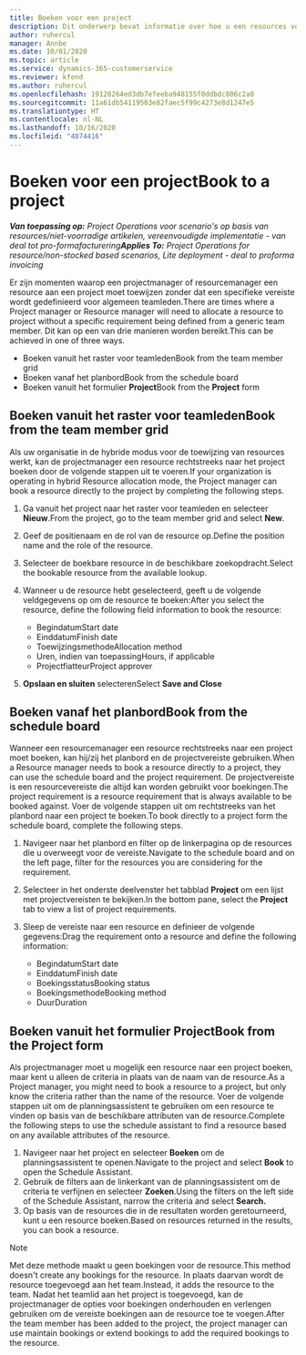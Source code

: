```yaml
---
title: Boeken voor een project
description: Dit onderwerp bevat informatie over hoe u een resources voor een project boekt.
author: ruhercul
manager: Annbe
ms.date: 10/01/2020
ms.topic: article
ms.service: dynamics-365-customerservice
ms.reviewer: kfend
ms.author: ruhercul
ms.openlocfilehash: 19128264ed3db7efeeba948155f0ddbdc806c2a0
ms.sourcegitcommit: 11a61db54119503e82faec5f99c4273e8d1247e5
ms.translationtype: HT
ms.contentlocale: nl-NL
ms.lasthandoff: 10/16/2020
ms.locfileid: "4074416"
---
```

# <a name="book-to-a-project"></a><span data-ttu-id="f2c1f-103">Boeken voor een project</span><span class="sxs-lookup"><span data-stu-id="f2c1f-103">Book to a project</span></span>

<span data-ttu-id="f2c1f-104">_**Van toepassing op:** Project Operations voor scenario's op basis van resources/niet-voorradige artikelen, vereenvoudigde implementatie - van deal tot pro-formafacturering_</span><span class="sxs-lookup"><span data-stu-id="f2c1f-104">_**Applies To:** Project Operations for resource/non-stocked based scenarios, Lite deployment - deal to proforma invoicing_</span></span>

<span data-ttu-id="f2c1f-105">Er zijn momenten waarop een projectmanager of resourcemanager een resource aan een project moet toewijzen zonder dat een specifieke vereiste wordt gedefinieerd voor algemeen teamleden.</span><span class="sxs-lookup"><span data-stu-id="f2c1f-105">There are times where a Project manager or Resource manager will need to allocate a resource to project without a specific requirement being defined from a generic team member.</span></span> <span data-ttu-id="f2c1f-106">Dit kan op een van drie manieren worden bereikt.</span><span class="sxs-lookup"><span data-stu-id="f2c1f-106">This can be achieved in one of three ways.</span></span>

- <span data-ttu-id="f2c1f-107">Boeken vanuit het raster voor teamleden</span><span class="sxs-lookup"><span data-stu-id="f2c1f-107">Book from the team member grid</span></span>
- <span data-ttu-id="f2c1f-108">Boeken vanaf het planbord</span><span class="sxs-lookup"><span data-stu-id="f2c1f-108">Book from the schedule board</span></span>
- <span data-ttu-id="f2c1f-109">Boeken vanuit het formulier **Project**</span><span class="sxs-lookup"><span data-stu-id="f2c1f-109">Book from the **Project** form</span></span>

## <a name="book-from-the-team-member-grid"></a><span data-ttu-id="f2c1f-110">Boeken vanuit het raster voor teamleden</span><span class="sxs-lookup"><span data-stu-id="f2c1f-110">Book from the team member grid</span></span>

<span data-ttu-id="f2c1f-111">Als uw organisatie in de hybride modus voor de toewijzing van resources werkt, kan de projectmanager een resource rechtstreeks naar het project boeken door de volgende stappen uit te voeren.</span><span class="sxs-lookup"><span data-stu-id="f2c1f-111">If your organization is operating in hybrid Resource allocation mode, the Project manager can book a resource directly to the project by completing the following steps.</span></span>

1. <span data-ttu-id="f2c1f-112">Ga vanuit het project naar het raster voor teamleden en selecteer **Nieuw**.</span><span class="sxs-lookup"><span data-stu-id="f2c1f-112">From the project, go to the team member grid and select **New**.</span></span>
2. <span data-ttu-id="f2c1f-113">Geef de positienaam en de rol van de resource op.</span><span class="sxs-lookup"><span data-stu-id="f2c1f-113">Define the position name and the role of the resource.</span></span>
3. <span data-ttu-id="f2c1f-114">Selecteer de boekbare resource in de beschikbare zoekopdracht.</span><span class="sxs-lookup"><span data-stu-id="f2c1f-114">Select the bookable resource from the available lookup.</span></span>
4. <span data-ttu-id="f2c1f-115">Wanneer u de resource hebt geselecteerd, geeft u de volgende veldgegevens op om de resource te boeken:</span><span class="sxs-lookup"><span data-stu-id="f2c1f-115">After you select the resource, define the following field information to book the resource:</span></span>

    - <span data-ttu-id="f2c1f-116">Begindatum</span><span class="sxs-lookup"><span data-stu-id="f2c1f-116">Start date</span></span>
    - <span data-ttu-id="f2c1f-117">Einddatum</span><span class="sxs-lookup"><span data-stu-id="f2c1f-117">Finish date</span></span>
    - <span data-ttu-id="f2c1f-118">Toewijzingsmethode</span><span class="sxs-lookup"><span data-stu-id="f2c1f-118">Allocation method</span></span>
    - <span data-ttu-id="f2c1f-119">Uren, indien van toepassing</span><span class="sxs-lookup"><span data-stu-id="f2c1f-119">Hours, if applicable</span></span>
    - <span data-ttu-id="f2c1f-120">Projectfiatteur</span><span class="sxs-lookup"><span data-stu-id="f2c1f-120">Project approver</span></span>

6. <span data-ttu-id="f2c1f-121">**Opslaan en sluiten** selecteren</span><span class="sxs-lookup"><span data-stu-id="f2c1f-121">Select **Save and Close**</span></span>

## <a name="book-from-the-schedule-board"></a><span data-ttu-id="f2c1f-122">Boeken vanaf het planbord</span><span class="sxs-lookup"><span data-stu-id="f2c1f-122">Book from the schedule board</span></span>

<span data-ttu-id="f2c1f-123">Wanneer een resourcemanager een resource rechtstreeks naar een project moet boeken, kan hij/zij het planbord en de projectvereiste gebruiken.</span><span class="sxs-lookup"><span data-stu-id="f2c1f-123">When a Resource manager needs to book a resource directly to a project, they can use the schedule board and the project requirement.</span></span> <span data-ttu-id="f2c1f-124">De projectvereiste is een resourcevereiste die altijd kan worden gebruikt voor boekingen.</span><span class="sxs-lookup"><span data-stu-id="f2c1f-124">The project requirement is a resource requirement that is always available to be booked against.</span></span> <span data-ttu-id="f2c1f-125">Voer de volgende stappen uit om rechtstreeks van het planbord naar een project te boeken.</span><span class="sxs-lookup"><span data-stu-id="f2c1f-125">To book directly to a project form the schedule board, complete the following steps.</span></span>

1. <span data-ttu-id="f2c1f-126">Navigeer naar het planbord en filter op de linkerpagina op de resources die u overweegt voor de vereiste.</span><span class="sxs-lookup"><span data-stu-id="f2c1f-126">Navigate to the schedule board and on the left page, filter for the resources you are considering for the requirement.</span></span>
2. <span data-ttu-id="f2c1f-127">Selecteer in het onderste deelvenster het tabblad **Project** om een lijst met projectvereisten te bekijken.</span><span class="sxs-lookup"><span data-stu-id="f2c1f-127">In the bottom pane, select the **Project** tab to view a list of project requirements.</span></span>
3. <span data-ttu-id="f2c1f-128">Sleep de vereiste naar een resource en definieer de volgende gegevens:</span><span class="sxs-lookup"><span data-stu-id="f2c1f-128">Drag the requirement onto a resource and define the following information:</span></span>

    - <span data-ttu-id="f2c1f-129">Begindatum</span><span class="sxs-lookup"><span data-stu-id="f2c1f-129">Start date</span></span>
    - <span data-ttu-id="f2c1f-130">Einddatum</span><span class="sxs-lookup"><span data-stu-id="f2c1f-130">Finish date</span></span>
    - <span data-ttu-id="f2c1f-131">Boekingsstatus</span><span class="sxs-lookup"><span data-stu-id="f2c1f-131">Booking status</span></span>
    - <span data-ttu-id="f2c1f-132">Boekingsmethode</span><span class="sxs-lookup"><span data-stu-id="f2c1f-132">Booking method</span></span>
    - <span data-ttu-id="f2c1f-133">Duur</span><span class="sxs-lookup"><span data-stu-id="f2c1f-133">Duration</span></span>

## <a name="book-from-the-project-form"></a><span data-ttu-id="f2c1f-134">Boeken vanuit het formulier Project</span><span class="sxs-lookup"><span data-stu-id="f2c1f-134">Book from the Project form</span></span>

<span data-ttu-id="f2c1f-135">Als projectmanager moet u mogelijk een resource naar een project boeken, maar kent u alleen de criteria in plaats van de naam van de resource.</span><span class="sxs-lookup"><span data-stu-id="f2c1f-135">As a Project manager, you might need to book a resource to a project, but only know the criteria rather than the name of the resource.</span></span> <span data-ttu-id="f2c1f-136">Voer de volgende stappen uit om de planningsassistent te gebruiken om een resource te vinden op basis van de beschikbare attributen van de resource.</span><span class="sxs-lookup"><span data-stu-id="f2c1f-136">Complete the following steps to use the schedule assistant to find a resource based on any available attributes of the resource.</span></span> 

1. <span data-ttu-id="f2c1f-137">Navigeer naar het project en selecteer **Boeken** om de planningsassistent te openen.</span><span class="sxs-lookup"><span data-stu-id="f2c1f-137">Navigate to the project and select **Book** to open the Schedule Assistant.</span></span>
2. <span data-ttu-id="f2c1f-138">Gebruik de filters aan de linkerkant van de planningsassistent om de criteria te verfijnen en selecteer **Zoeken**.</span><span class="sxs-lookup"><span data-stu-id="f2c1f-138">Using the filters on the left side of the Schedule Assistant, narrow the criteria and select **Search.**</span></span>
3. <span data-ttu-id="f2c1f-139">Op basis van de resources die in de resultaten worden geretourneerd, kunt u een resource boeken.</span><span class="sxs-lookup"><span data-stu-id="f2c1f-139">Based on resources returned in the results, you can book a resource.</span></span>

> [!NOTE]
> <span data-ttu-id="f2c1f-140">Met deze methode maakt u geen boekingen voor de resource.</span><span class="sxs-lookup"><span data-stu-id="f2c1f-140">This method doesn't create any bookings for the resource.</span></span> <span data-ttu-id="f2c1f-141">In plaats daarvan wordt de resource toegevoegd aan het team.</span><span class="sxs-lookup"><span data-stu-id="f2c1f-141">Instead, it adds the resource to the team.</span></span> <span data-ttu-id="f2c1f-142">Nadat het teamlid aan het project is toegevoegd, kan de projectmanager de opties voor boekingen onderhouden en verlengen gebruiken om de vereiste boekingen aan de resource toe te voegen.</span><span class="sxs-lookup"><span data-stu-id="f2c1f-142">After the team member has been added to the project, the project manager can use maintain bookings or extend bookings to add the required bookings to the resource.</span></span>
